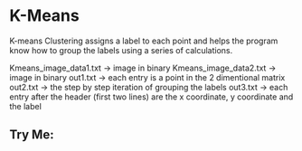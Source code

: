 # K-Means
K-means Clustering assigns a label to each point and helps the program know how to group the labels using a series of calculations.

Kmeans_image_data1.txt -> image in binary
Kmeans_image_data2.txt -> image in binary
out1.txt -> each entry is a point in the 2 dimentional matrix
out2.txt -> the step by step iteration of grouping the labels
out3.txt -> each entry after the header (first two lines) are the x coordinate, y coordinate and the label

Try Me:
  - 
